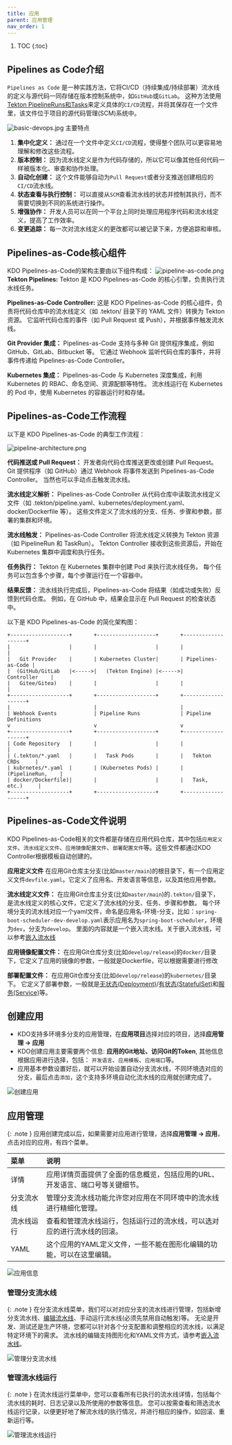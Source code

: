 ```yaml
---
title: 应用
parent: 应用管理
nav_order: 1
---
```


1. TOC
{:toc}


## Pipelines as Code介绍
`Pipelines as Code` 是一种实践方法，它将CI/CD（持续集成/持续部署）流水线的定义与源代码一同存储在版本控制系统中，如`GitHub`或`GitLab`。
这种方法使用[Tekton PipelineRuns和Tasks](../pipelines#tekton的资源对象)来定义具体的`CI/CD`流程，并将其保存在一个文件里，该文件位于项目的源代码管理(SCM)系统中。

![basic-devops.jpg](imgs/basic-devops.jpg)
主要特点
1. **集中化定义：** 通过在一个文件中定义`CI/CD`流程，使得整个团队可以更容易地理解和修改这些流程。
2. **版本控制：** 因为流水线定义是作为代码存储的，所以它可以像其他任何代码一样被版本化、审查和协作处理。
3. **自动化创建：** 这个文件能够自动为`Pull Request`或者分支推送创建相应的`CI/CD`流水线。
4. **状态查看与执行控制：** 可以直接从`SCM`查看流水线的状态并控制其执行，而不需要切换到不同的系统进行操作。
5. **增强协作：**  开发人员可以在同一个平台上同时处理应用程序代码和流水线定义，提高了工作效率。
6. **变更追踪：** 每一次对流水线定义的更改都可以被记录下来，方便追踪和审核。




## Pipelines-as-Code核心组件
KDO Pipelines-as-Code的架构主要由以下组件构成：
![pipeline-as-code.png](imgs/pipeline-as-code.png)
**Tekton Pipelines:** Tekton 是 KDO Pipelines-as-Code 的核心引擎，负责执行流水线任务。

**Pipelines-as-Code Controller:** 这是 KDO Pipelines-as-Code 的核心组件，负责将代码仓库中的流水线定义（如 .tekton/ 目录下的 YAML 文件）转换为 Tekton 资源。
它监听代码仓库的事件（如 Pull Request 或 Push），并根据事件触发流水线。
   
**Git Provider 集成：** Pipelines-as-Code 支持与多种 Git 提供程序集成，例如 GitHub、GitLab、Bitbucket 等。
它通过 Webhook 监听代码仓库的事件，并将事件传递给 Pipelines-as-Code Controller。

**Kubernetes 集成：** Pipelines-as-Code 与 Kubernetes 深度集成，利用 Kubernetes 的 RBAC、命名空间、资源配额等特性。 
流水线运行在 Kubernetes 的 Pod 中，使用 Kubernetes 的容器运行时和存储。

## Pipelines-as-Code工作流程
以下是 KDO Pipelines-as-Code 的典型工作流程：

![pipeline-architecture.png](imgs/pipeline-architecture.png)

**代码推送或 Pull Request：**
开发者向代码仓库推送更改或创建 Pull Request。 Git 提供程序（如 GitHub）通过 Webhook 将事件发送到 Pipelines-as-Code Controller。
当然也可以手动点击触发流水线。

**流水线定义解析：**
Pipelines-as-Code Controller 从代码仓库中读取流水线定义文件（如 .tekton/pipeline.yaml、kubernetes/deployment.yaml、docker/Dockerfile 等）。
这些文件定义了流水线的分支、任务、步骤和参数，部署的集群和环境。

**流水线触发：**
Pipelines-as-Code  Controller 将流水线定义转换为 Tekton 资源（如 PipelineRun 和 TaskRun）。
Tekton Controller 接收到这些资源后，开始在 Kubernetes 集群中调度和执行任务。

**任务执行：**
Tekton 在 Kubernetes 集群中创建 Pod 来执行流水线任务。 每个任务可以包含多个步骤，每个步骤运行在一个容器中。

**结果反馈：**
流水线执行完成后，Pipelines-as-Code 将结果（如成功或失败）反馈到代码仓库。
例如，在 GitHub 中，结果会显示在 Pull Request 的检查状态中。

以下是 KDO Pipelines-as-Code 的简化架构图：
```
+-------------------+       +-------------------+       +-------------------+
|                   |       |                   |       |                   |
|   Git Provider    |       | Kubernetes Cluster|       | Pipelines-as-Code |
|  (GitHub/GitLab   |<----->|   (Tekton Engine) |<----->|     Controller    |
|   Gitee/Gitea)    |       |                   |       |                   |
+-------------------+       +-------------------+       +-------------------+
|                           |                           |
| Webhook Events            | Pipeline Runs             | Pipeline Definitions
v                           v                           v
+-------------------+       +-------------------+       +-------------------+
| Code Repository   |       |                   |       |                   |
| (.tekton/*.yaml   |       |   Task Pods       |       |   Tekton CRDs     |
| kubrnetes/*.yaml  |       | (Kubernetes Pods) |       |  (PipelineRun,    |
| docker/Dockerfile)|       |                   |       |   Task, etc.)     | 
+-------------------+       +-------------------+       +-------------------+
```

## Pipelines-as-Code文件说明
KDO Pipelines-as-Code相关的文件都是存储在应用代码仓库，其中包括`应用定义文件`、`流水线定义文件`、`应用镜像配置文件`、`部署配置文件`等。这些文件都通过KDO Controller根据模板自动创建的。

**应用定义文件** 在应用Git仓库主分支(比如`master/main`)的根目录下，有一个应用定义文件`devfile.yaml`。它定义了应用名、开发语言等信息，以及其他应用参数。

**流水线定义文件：** 在应用Git仓库主分支(比如`master/main`)的`.tekton/`目录下，是流水线定义的核心文件，它定义了流水线的分支、任务、步骤和参数。
每个环境分支的流水线对应一个yaml文件，命名是应用名-环境-分支，比如：`spring-boot-scheduler-dev-develop.yaml`表示应用名为`spring-boot-scheduler`，环境为`dev`，分支为`develop`。
里面的内容就是一个嵌入流水线。关于嵌入流水线，可以参考[嵌入流水线](../pipelines#嵌入流水线)

**应用镜像配置文件：** 在应用Git仓库分支(比如`develop/release`)的`docker/`目录下，它定义了应用的镜像的参数，一般就是Dockerfile，可以根据需要进行修改

**部署配置文件：** 在应用Git仓库分支(比如`develop/release`)的`kubernetes/`目录下。
它定义了部署参数，一般就是[无状态(Deployment)](/docs/dev/workloads/deployments)/[有状态(StatefulSet)](/docs/dev/workloads/statefulsets)和[服务(Service)](/docs/dev/network-stroage/services)等。




## 创建应用

- KDO支持多环境多分支的应用管理，在**应用项目**选择对应的项目，选择**应用管理 -> 应用**
- KDO创建应用主要需要两个信息: **应用的Git地址、访问Git的Token**, 其他信息根据应用进行选择，包括： `开发语言`、`应用模板`、`应用端口`等。
- 应用基本参数设置好后，就可以开始设置自动分支流水线，不同环境选对应的分支，最后点击`添加`，这个支持多环境自动化流水线的应用就创建完成了。

![创建应用](imgs/createApplication.gif)

## 应用管理

{: .note }
应用创建完成以后，如果需要对应用进行管理，选择**应用管理 -> 应用**，点击对应的应用，有四个菜单。


| 菜单    | 说明                                       |
|:------|:-----------------------------------------|
| 详情    | 应用详情页面提供了全面的信息概览，包括应用的URL、开发语言、端口号等关键细节。 |
| 分支流水线 | 管理分支流水线功能允许您对应用在不同环境中的流水线进行精细化管理。        |
| 流水线运行 | 查看和管理流水线运行，包括运行过的流水线，可以选对应的进行流水线的回滚。     |
| YAML  | 这个应用的YAML定义文件，一些不能在图形化编辑的功能，可以在这里编辑。     |


![应用信息](imgs/repositoryInfo.png)

### 管理分支流水线

{: .note }
在分支流水线菜单，我们可以对对应分支的流水线进行管理，包括新增分支流水线、[编辑流水线](../pipelines#编辑嵌入流水线)、手动运行流水线(必须先禁用自动触发)等。
无论是开发、测试还是生产环境，您都可以针对各个分支配置和调整相应的流水线，以满足特定环境下的需求。 
流水线的编辑支持图形化和YAML文件方式，请参考[嵌入流水线](../pipelines#嵌入流水线)。

![管理分支流水线](imgs/manageBranch.gif)

### 管理流水线运行

{: .note }
在流水线运行菜单中，您可以查看所有已执行的流水线详情，包括每个流水线的耗时、日志记录以及所使用的参数等信息。
您可以按需查看和筛选流水线运行记录，以便更好地了解流水线的执行情况，并进行相应的操作，如回滚、重新运行等。

![管理流水线运行](imgs/pipelinerun.gif)  